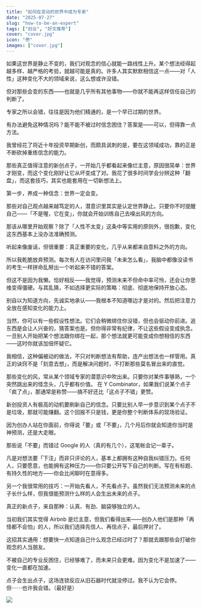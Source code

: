 ```yaml
---
title: "如何在变动的世界中成为专家"
date: "2025-07-27"
slug: "how-to-be-an-expert"
tags: ["创业", "好文推荐"]
cover: "cover.jpg"
icon: "😎"
images: ["cover.jpg"]
---
```

如果这世界是静止不变的，我们对观念的信心就能一路线性上升。某个想法经得起越多样、越严格的考验，就越可能是真的。许多人其实默默相信这一点——对「人性」这种变化不大的领域来说，这么想或许没错。



但对那些会变的东西——也就是几乎所有其他事物——你就不能再这样信任自己的判断了。



专家之所以会错，往往是因为他们精通的，是一个早已过期的世界。



有办法避免这种情况吗？能不能不被过时信念困住？答案是——可以，但得靠一点方法。



我曾经花了将近十年投资早期新创，而颇具讽刺的是，要在这领域成功，靠的正是不断砍掉重练信念的能力。



那些真正值得注意的新创点子，一开始几乎都看起来像烂主意，原因很简单：世界才刚变，而这个变化刚好让它从坏变成了对。我花了很多时间学会分辨这种「翻盘」，而这套技巧，其实也能套用在一切新想法上。



第一步，养成一种信念：世界一定会变。



那些对自己观点越来越笃定的人，潜意识里其实是认定世界静止。只要你不时提醒自己——「不是喔，它在变」，你就会开始训练自己去嗅出风的方向。



那该从哪里开始观察？除了「人性不太变」这条中等实用的原则外，很抱歉，变化这东西基本上没办法准确预测。



听起来像废话，但很重要：真正重要的变化，几乎从来都来自意料之外的方向。



所以我乾脆放弃预测。每次有人在访问里问我「未来怎么看」，我脑中都像没读书的考生一样拼命乱掰出一个听起来不错的答案。



但这不是因为我懒。恰好相反——我觉得，预测未来不但命中率可怜，还会让你思维变得僵硬。与其乱猜，不如选择更实际的策略：彻底、彻底地保持开放心态。



别自以为知道方向，先诚实地承认——我根本不知道哪边才是对的。然后把注意力全放在感知变化的能力上。



当然，你可以有一些假设性想法。它们会稍微绑住你没错，但也会驱动你前进。追东西是会让人兴奋的，猜答案也是。但你得非常有纪律，不让这些假设变成执念。
一旦别人开始把某个想法跟你绑在一起，那个想法就更可能变成你想相信的东西——这时你就该加倍怀疑它。



我相信，这种偏被动的做法，不只对判断想法有帮助，连产出想法也一样管用。真正的诀窍不是「刻意去想」，而是解决问题时，不打断那些莫名冒出来的直觉。



那些变化的风，常从某个领域专家的潜意识中吹出来。只要你对某件事够熟，一个突然跳出来的怪念头，几乎都有价值。
在 Y Combinator，如果我们说某个点子「疯了点」，那通常是称赞——搞不好还比「这点子不错」更赞。



新创投资人有极高的动机要刷新自己的信念。只要比别人早一步意识到某个点子不是垃圾，那就可能赚翻。这个回报不只是钱，更是你整个判断体系的现场验证。



因为创办人站在你面前，你得说「要」或「不要」，几个月后你就会知道你当时是神预测，还是大走眼。



那些说「不要」而错过 Google 的人（真的有几个），这笔帐会记一辈子。



凡是对想法要「下注」而非只评论的人，基本上都拥有这种自我纠错压力。任何人，只要愿意，也能拥有这种压力——你只要公开写下自己的判断。写在有标题、有持久性的地方——你会比闲聊时在意得多。



另一个我很常用的技巧：一开始先看人，不先看点子。虽然我们无法预测未来的点子长什么样，但我很能预测什么样的人会生出未来的点子。



真正的新点子，来自那种：认真、有劲、脑袋够独立的人。



当初我们其实觉得 Airbnb 是烂主意，但我们看得出来——创办人他们是那种「再怪都不会怕」的人，所以我们选择先信人、再信点子，最后押对了。



这招其实通用：想要快一点知道自己什么观念已经过时了？那就去跟那些会打破你观念的人当朋友。



不被自己的专业反困住，已经够难了，而未来只会更难。因为变化不是加速了——变化一直都在加速。



点子会生出点子，这场连锁反应从旧石器时代就没停过。我不认为它会停。
但⋯⋯也许我会错。（最好是）




![](https://prod-files-secure.s3.us-west-2.amazonaws.com/112d0858-5090-4d34-a606-b75eb8d65fd2/46476355-9cf3-4e99-9b7a-3531bc426380/1000202064.png?X-Amz-Algorithm=AWS4-HMAC-SHA256&X-Amz-Content-Sha256=UNSIGNED-PAYLOAD&X-Amz-Credential=ASIAZI2LB466WM2VPLIJ%2F20251018%2Fus-west-2%2Fs3%2Faws4_request&X-Amz-Date=20251018T104407Z&X-Amz-Expires=3600&X-Amz-Security-Token=IQoJb3JpZ2luX2VjEA8aCXVzLXdlc3QtMiJHMEUCIQD3lw0vkZAPGy0HTg2XT23vQ3ACzmkXDocGsYFAqXeY6AIgPqfhEyHGJdzLlJsnJwmy%2Bm%2BMTr4bVnX1RVo%2BsaZC1SYqiAQIt%2F%2F%2F%2F%2F%2F%2F%2F%2F%2F%2FARAAGgw2Mzc0MjMxODM4MDUiDC6jFwMHJVAQ1mOPaircAzYlwfemQXMjY8ZHF%2FTI%2BLfG5nZkEVrYLDeAjSidcdwon5jCSadf3VPvo1N39CZyDui2K3q8f2i0t5GgJy6X4XP0jJBPEtCbmIqlqTFz3sleIPx6YIfVGvgt%2BcVRNjY12BO2BLB1yyDWp15BFEm2sa2lDb3CRAwou62cMP3Ht%2BfXZzGCBjqpT11yTiBXbqmSgrZU%2FFB%2F%2BRge6teCCZKW%2FF9owmn01k77Tqt%2FE5u0GhqnmK4Kmu8bHsFv%2Fodej9axBGiGDfU3Sh8Zghbs4N60cKJr0F1GTG8DqMJp%2BT4JzScwZ2HXfKqNvbJAGE%2FdGKFFuLLLDMvETlU7kAlJKpdlxy1inrpFJiviVcOPsxZ4cHao82h21HQC8g0U1l6%2BwJzyJOeHILgE9URBTdNSGkQVMYVXXgbASY84prtB8jtkdR2PJMb8iSrD8kWnD7tbpcX3lFIQkUQS1keCCEA4%2FLJsRDgewhJOATJyI4INHLJWPVfbPB1G7bPGxqrMB%2FjZmddMsT1N83yb2OA1DcHa3OCf6VNacpo36CWo5gz%2FcsYFqQ9%2BO8VEokBBDiAQe%2Bk9Yy1w8c%2FCoY7ZznjMzneBcnHzKlqZIkvN1d1j3bgVazXtJcRjWkrKsN5L5RJZCAdoMN%2FkzMcGOqUBmv%2BVUYU8rkzwhlwvUoZ5XJxmXHoS%2F9JWwscfwijkaul5HF2fLISbd4AVU4Fi2MT0RdlvZA0t6UhhYkJp0ar%2B7yXi0HWZrfgLT2d0YwuTVM6fwp%2F4TiKrifQE3W3cyPspeCkzrUW%2BKuoBZDdWIZ28R5%2FBI%2FrDjO6DKgEP0tbNiNIZ4tXf9iW9bnfFRffLvy4Ms1tw2RdqeCDaN8U0FI%2FSpnBCWk1U&X-Amz-Signature=ef90eea55b670dae5e9326753f92a27993b86cee1e7d79c7f1db2d7b40b99cee&X-Amz-SignedHeaders=host&x-amz-checksum-mode=ENABLED&x-id=GetObject)

